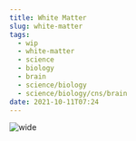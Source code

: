 ```yaml
---
title: White Matter
slug: white-matter
tags:
  - wip
  - white-matter
  - science
  - biology
  - brain
  - science/biology
  - science/biology/cns/brain
date: 2021-10-11T07:24
---
```



![wide](https://upload.wikimedia.org/wikipedia/commons/thumb/0/02/Major_white_matter_tracts.png/800px-Major_white_matter_tracts.png "image from Wikimedia Commons (cc)")
